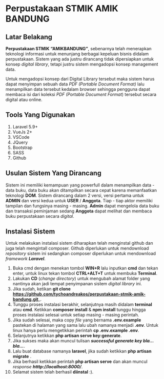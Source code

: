 # Perpustakaan STMIK AMIK BANDUNG

## Latar Belakang
**Perpustakaan STMIK “AMIKBANDUNG”**, sebenarnya telah menerapkan teknologi informasi untuk menunjang berbagai kepeluan bisnis didalam perpustakaan. Sistem yang ada justru dirancang tidak dipersiapkan untuk konsep _digital library_, tetapi justru sistem mengadopsi konsep management data. 

Untuk mengadopsi konsep dari Digital Library tersebut maka sistem harus dapat menyimpan sebuah data _PDF (Portable Document Format)_ lalu menampilkan data tersebut kedalam browser sehingga pengguna dapat membaca isi dari koleksi _PDF (Portable Document Format_) tersebut secara digital atau online.

## Tools Yang Digunakan
1. Laravel 5.9+
2. VueJs 2+
3. VSCode
4. JQuery
5. Bootstrap
6. SASS
7. Github

## Usulan Sistem Yang Dirancang
Sistem ini memiliki kemampuan yang powerfull dalam menampilkan data - data buku, data buku akan ditampilkan secara cepat karena memanfaatkan teknologi **DOM**. Sistem dirancang dalam 2 versi, versi pertama untuk **ADMIN** dan versi kedua untuk **USER** / **Anggota**. Tiap - tiap aktor memiliki tampilan dan fungsinya masing - masing. **Admin** dapat mengelola data buku dan transaksi peminjaman sedang **Anggota** dapat melihat dan membaca buku perpustakaan secara _digital_.

## Instalasi Sistem
Untuk melakukan instalasi sistem diharapkan telah menginstal github dan juga telah mengintall composer. Github diperlukan untuk mendownload _repository_ sistem ini sedangkan composer diperlukan untuk mendownload _framework **Laravel**_.

1. Buka cmd dengan menekan tombol **WIN+R** lalu inputkan **cmd** dan tekan enter, untuk linux tekan tombol **CTRL+ALT+T** untuk membuka **Terminal**.
2. Lakukan **CD** (_change directory_) untuk mengubah alamat folder yang nantinya akan jadi tempat penyimpanan sistem _digital library_ ini.
3. Jika sudah, ketikan **git clone https://github.com/tychoandreakos/perpustakaan-stmik-amik-bandung.git**_.
4. Tunggu proses instalasi berakhir, selanjutnya masih didalam **terminal** atau **cmd**. Ketikkan **composer install** & **npm install** tunggu hingga proses instalasi selesai untuk setiap masing - masing perintah.
5. Jika sudah selesai, maka copy _file_ yang bernama **.env.example** pastekan di halaman yang sama lalu ubah namanya menjadi **.env**. Untuk linux hanya perlu mengetikkan perintah **cp .env.example .env**.
6. Selanjutnya ketikkan **php artisan serve key:generate**.
7. Jika sukses maka akan muncul tulisan **_successful generate key bla... bla..._**.
8. Lalu buat database namanya **laravel**, jika sudah ketikkan **php artisan migrate** .
9. Jika berhasil ketikkan perintah **php artisan serve** dan akan muncul _response_ _**htttp://localhost:8000/**_.
10. Selamat sistem telah berhasil **diinstal** :).